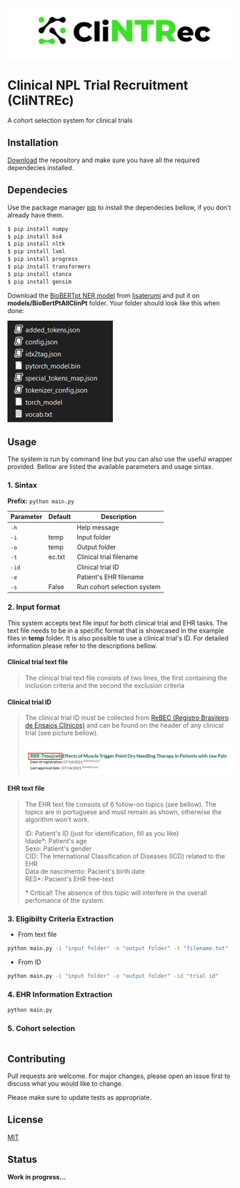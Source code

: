 ![picture alt](images/logo.png)

# Clinical NPL Trial Recruitment (CliNTREc)

A cohort selection system for clinical trials

## Installation

[Download](https://github.com/paivagio/CliNTREc/archive/refs/heads/main.zip) the repository and make sure you have all the required dependecies installed.

## Dependecies 

Use the package manager [pip](https://pip.pypa.io/en/stable/) to install the dependecies bellow, if you don't already have them.

```bash
$ pip install numpy
$ pip install bs4
$ pip install nltk
$ pip install lxml
$ pip install progress
$ pip install transformers
$ pip install stanza
$ pip install gensim
```

Download the [BioBERTpt NER model](https://github.com/HAILab-PUCPR/BioBERTpt/tree/master/model) from [lisaterumi](https://github.com/lisaterumi) and put it on **models/BioBertPtAllClinPt** folder. Your folder should look like this when done:

![picture alt](images/bert_folder.png)

## Usage

The system is run by command line but you can also use the useful wrapper provided. Bellow are listed the available parameters and usage sintax.

### 1. Sintax

**Prefix:** `python main.py`

| Parameter | Default | Description  |
|----------|---------|--------------|
| `-h`     |     | Help message |
| `-i`     | temp    | Input folder |
| `-o`     | temp  | Output folder |
| `-t`     | ec.txt  | Clinical trial filename |
| `-id`    |   | Clinical trial ID |
| `-e`     |   | Patient's EHR filename |
| `-s`     | False  | Run cohort selection system |

### 2. Input format

This system accepts text file input for both clinical trial and EHR tasks. The text file needs to be in a specific format that is showcased in the example files in **temp** folder. It is also possible to use a clinical trial's ID. For detailed information please refer to the descriptions bellow. 

#### Clinical trial text file
> The clinical trial text file consists of two lines, the first containing the inclusion criteria and the second the exclusion criteria

#### Clinical trial ID
> The clinical trial ID must be collected from [ReBEC (Registro Brasileiro de Ensaios Clínicos)](https://ensaiosclinicos.gov.br/) and can be found on the header of any clinical trial (see picture bellow).
>
> ![picture alt](images/trial_id.png)


#### EHR text file
> The EHR text file consists of 6 follow-on topics (see bellow). The topics are in portuguese and must remain as shown, otherwise the algorithm won't work.
>
> ID: Patient's ID (just for identification, fill as you like)\
> Idade\*: Patient's age\
> Sexo: Patient's gender\
> CID: The International Classification of Diseases (ICD) related to the EHR\
> Data de nascimento: Pacient's birth date\
> RES\*: Pacient's EHR free-text
>
> \* Critical! The absence of this topic will interfere in the overall perfomance of the system.

### 3. Eligibilty Criteria Extraction

- From text file



```bash
python main.py -i "input folder" -o "output folder" -t "filename.txt"
```

- From ID

```bash
python main.py -i "input folder" -o "output folder" -id "trial id"
```

### 4. EHR Information Extraction

```bash
python main.py 
```

### 5. Cohort selection
```
```

## Contributing
Pull requests are welcome. For major changes, please open an issue first to discuss what you would like to change.

Please make sure to update tests as appropriate.

## License
[MIT](https://choosealicense.com/licenses/mit/)

## Status
**Work in progress...**
